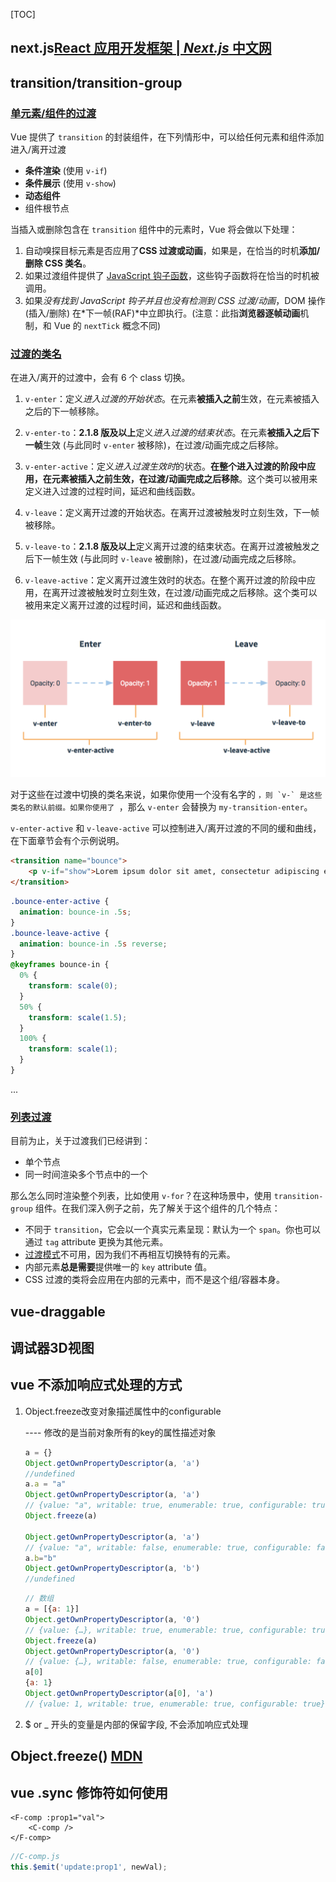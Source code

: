 [TOC]



## next.js[React 应用开发框架 | *Next.js* 中文网](https://www.baidu.com/link?url=t05PIZntWhL_orC96NW4p_b1oSs8fZ6mdZxQ3Wh-L-K&wd=&eqid=a6f1751d0001da0b000000065f3b32aa)



## transition/transition-group

### [单元素/组件的过渡](https://cn.vuejs.org/v2/guide/transitions.html#单元素-组件的过渡)

Vue 提供了 `transition` 的封装组件，在下列情形中，可以给任何元素和组件添加进入/离开过渡

- **条件渲染** (使用 `v-if`)
- **条件展示** (使用 `v-show`)
- **动态组件**
- 组件根节点

当插入或删除包含在 `transition` 组件中的元素时，Vue 将会做以下处理：

1. 自动嗅探目标元素是否应用了**CSS 过渡或动画**，如果是，在恰当的时机**添加/删除 CSS 类名**。
2. 如果过渡组件提供了 [JavaScript 钩子函数](https://cn.vuejs.org/v2/guide/transitions.html#JavaScript-钩子)，这些钩子函数将在恰当的时机被调用。
3. 如果*没有找到 JavaScript 钩子并且也没有检测到 CSS 过渡/动画*，DOM 操作 (插入/删除) 在*下一帧(RAF)*中立即执行。(注意：此指**浏览器逐帧动画**机制，和 Vue 的 `nextTick` 概念不同)

### [过渡的类名](https://cn.vuejs.org/v2/guide/transitions.html#过渡的类名)

在进入/离开的过渡中，会有 6 个 class 切换。

1. `v-enter`：定义*进入过渡的开始状态*。在元素**被插入之前**生效，在元素被插入之后的下一帧移除。

2. `v-enter-to`：**2.1.8 版及以上**定义*进入过渡的结束状态*。在元素**被插入之后下一帧**生效 (与此同时 `v-enter` 被移除)，在过渡/动画完成之后移除。

3. `v-enter-active`：定义*进入过渡生效时*的状态。**在整个进入过渡的阶段中应用，在元素被插入之前生效，在过渡/动画完成之后移除**。这个类可以被用来定义进入过渡的过程时间，延迟和曲线函数。

   

4. `v-leave`：定义离开过渡的开始状态。在离开过渡被触发时立刻生效，下一帧被移除。

5. `v-leave-to`：**2.1.8 版及以上**定义离开过渡的结束状态。在离开过渡被触发之后下一帧生效 (与此同时 `v-leave` 被删除)，在过渡/动画完成之后移除。

6. `v-leave-active`：定义离开过渡生效时的状态。在整个离开过渡的阶段中应用，在离开过渡被触发时立刻生效，在过渡/动画完成之后移除。这个类可以被用来定义离开过渡的过程时间，延迟和曲线函数。

![Transition Diagram](./imgs/transition.png)

对于这些在过渡中切换的类名来说，如果你使用一个没有名字的 ``，则 `v-` 是这些类名的默认前缀。如果你使用了 ``，那么 `v-enter` 会替换为 `my-transition-enter`。

`v-enter-active` 和 `v-leave-active` 可以控制进入/离开过渡的不同的缓和曲线，在下面章节会有个示例说明。

```html
<transition name="bounce">
    <p v-if="show">Lorem ipsum dolor sit amet, consectetur adipiscing elit. Mauris facilisis enim libero, at lacinia diam fermentum id. Pellentesque habitant morbi tristique senectus et netus.</p>
</transition>
```



```css
.bounce-enter-active {
  animation: bounce-in .5s;
}
.bounce-leave-active {
  animation: bounce-in .5s reverse;
}
@keyframes bounce-in {
  0% {
    transform: scale(0);
  }
  50% {
    transform: scale(1.5);
  }
  100% {
    transform: scale(1);
  }
}
```

...

### [列表过渡](https://cn.vuejs.org/v2/guide/transitions.html#列表过渡)

目前为止，关于过渡我们已经讲到：

- 单个节点
- 同一时间渲染多个节点中的一个

那么怎么同时渲染整个列表，比如使用 `v-for`？在这种场景中，使用 `transition-group` 组件。在我们深入例子之前，先了解关于这个组件的几个特点：

- 不同于 `transition`，它会以一个真实元素呈现：默认为一个 `span`。你也可以通过 `tag` attribute 更换为其他元素。
- [过渡模式](https://cn.vuejs.org/v2/guide/transitions.html#过渡模式)不可用，因为我们不再相互切换特有的元素。
- 内部元素**总是需要**提供唯一的 `key` attribute 值。
- CSS 过渡的类将会应用在内部的元素中，而不是这个组/容器本身。





## vue-draggable



## 调试器3D视图



## vue 不添加响应式处理的方式

1. Object.freeze改变对象描述属性中的configurable

   ---- 修改的是当前对象所有的key的属性描述对象

   ```js
   a = {}
   Object.getOwnPropertyDescriptor(a, 'a')
   //undefined
   a.a = "a"
   Object.getOwnPropertyDescriptor(a, 'a')
   // {value: "a", writable: true, enumerable: true, configurable: true}
   Object.freeze(a)
   
   Object.getOwnPropertyDescriptor(a, 'a')
   // {value: "a", writable: false, enumerable: true, configurable: false}
   a.b="b"
   Object.getOwnPropertyDescriptor(a, 'b')
   //undefined
   ```

   ```js
   // 数组
   a = [{a: 1}]
   Object.getOwnPropertyDescriptor(a, '0')
   // {value: {…}, writable: true, enumerable: true, configurable: true}
   Object.freeze(a)
   Object.getOwnPropertyDescriptor(a, '0')
   // {value: {…}, writable: false, enumerable: true, configurable: false}
   a[0]
   {a: 1}
   Object.getOwnPropertyDescriptor(a[0], 'a')
   // {value: 1, writable: true, enumerable: true, configurable: true} // 内部不会被改变
   ```

   

2. $ or _ 开头的变量是内部的保留字段, 不会添加响应式处理



## Object.freeze() [MDN](https://developer.mozilla.org/zh-CN/docs/Web/JavaScript/Reference/Global_Objects/Object/freeze)



## vue .sync 修饰符如何使用

```vue
<F-comp :prop1="val">
    <C-comp />
</F-comp>
```

```js
//C-comp.js
this.$emit('update:prop1', newVal);
```

